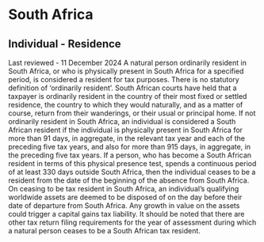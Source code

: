# South Africa
## Individual - Residence
Last reviewed - 11 December 2024
A natural person ordinarily resident in South Africa, or who is physically present in South Africa for a specified period, is considered a resident for tax purposes. There is no statutory definition of ‘ordinarily resident’. South African courts have held that a taxpayer is ordinarily resident in the country of their most fixed or settled residence, the country to which they would naturally, and as a matter of course, return from their wanderings, or their usual or principal home.
If not ordinarily resident in South Africa, an individual is considered a South African resident if the individual is physically present in South Africa for more than 91 days, in aggregate, in the relevant tax year and each of the preceding five tax years, and also for more than 915 days, in aggregate, in the preceding five tax years. If a person, who has become a South African resident in terms of this physical presence test, spends a continuous period of at least 330 days outside South Africa, then the individual ceases to be a resident from the date of the beginning of the absence from South Africa.
On ceasing to be tax resident in South Africa, an individual’s qualifying worldwide assets are deemed to be disposed of on the day before their date of departure from South Africa. Any growth in value on the assets could trigger a capital gains tax liability. It should be noted that there are other tax return filing requirements for the year of assessment during which a natural person ceases to be a South African tax resident.
